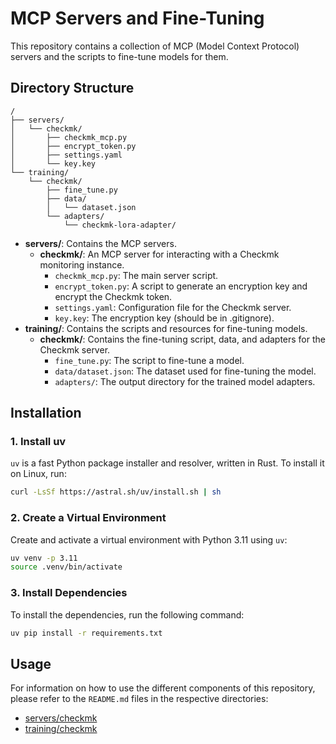 # MCP Servers and Fine-Tuning

This repository contains a collection of MCP (Model Context Protocol) servers and the scripts to fine-tune models for them.

## Directory Structure

```
/
├── servers/
│   └── checkmk/
│       ├── checkmk_mcp.py
│       ├── encrypt_token.py
│       ├── settings.yaml
│       └── key.key
└── training/
    └── checkmk/
        ├── fine_tune.py
        ├── data/
        │   └── dataset.json
        └── adapters/
            └── checkmk-lora-adapter/
```

- **servers/**: Contains the MCP servers.
  - **checkmk/**: An MCP server for interacting with a Checkmk monitoring instance.
    - `checkmk_mcp.py`: The main server script.
    - `encrypt_token.py`: A script to generate an encryption key and encrypt the Checkmk token.
    - `settings.yaml`: Configuration file for the Checkmk server.
    - `key.key`: The encryption key (should be in .gitignore).
- **training/**: Contains the scripts and resources for fine-tuning models.
  - **checkmk/**: Contains the fine-tuning script, data, and adapters for the Checkmk server.
    - `fine_tune.py`: The script to fine-tune a model.
    - `data/dataset.json`: The dataset used for fine-tuning the model.
    - `adapters/`: The output directory for the trained model adapters.

## Installation

### 1. Install uv

`uv` is a fast Python package installer and resolver, written in Rust. To install it on Linux, run:

```bash
curl -LsSf https://astral.sh/uv/install.sh | sh
```

### 2. Create a Virtual Environment

Create and activate a virtual environment with Python 3.11 using `uv`:

```bash
uv venv -p 3.11
source .venv/bin/activate
```

### 3. Install Dependencies

To install the dependencies, run the following command:

```bash
uv pip install -r requirements.txt
```

## Usage

For information on how to use the different components of this repository, please refer to the `README.md` files in the respective directories:

- [servers/checkmk](servers/checkmk)
- [training/checkmk](training/checkmk)

